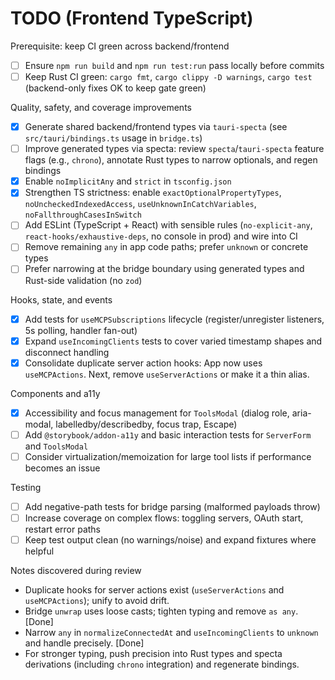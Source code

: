 # TODO (Frontend TypeScript)

Prerequisite: keep CI green across backend/frontend
- [ ] Ensure `npm run build` and `npm run test:run` pass locally before commits
- [ ] Keep Rust CI green: `cargo fmt`, `cargo clippy -D warnings`, `cargo test` (backend-only fixes OK to keep gate green)

Quality, safety, and coverage improvements
- [x] Generate shared backend/frontend types via `tauri-specta` (see `src/tauri/bindings.ts` usage in `bridge.ts`)
- [ ] Improve generated types via specta: review `specta`/`tauri-specta` feature flags (e.g., `chrono`), annotate Rust types to narrow optionals, and regen bindings
- [x] Enable `noImplicitAny` and `strict` in `tsconfig.json`
- [x] Strengthen TS strictness: enable `exactOptionalPropertyTypes`, `noUncheckedIndexedAccess`, `useUnknownInCatchVariables`, `noFallthroughCasesInSwitch`
- [ ] Add ESLint (TypeScript + React) with sensible rules (`no-explicit-any`, `react-hooks/exhaustive-deps`, no console in prod) and wire into CI
- [ ] Remove remaining `any` in app code paths; prefer `unknown` or concrete types
- [ ] Prefer narrowing at the bridge boundary using generated types and Rust-side validation (no `zod`)

Hooks, state, and events
- [x] Add tests for `useMCPSubscriptions` lifecycle (register/unregister listeners, 5s polling, handler fan-out)
- [x] Expand `useIncomingClients` tests to cover varied timestamp shapes and disconnect handling
- [x] Consolidate duplicate server action hooks: App now uses `useMCPActions`. Next, remove `useServerActions` or make it a thin alias.

Components and a11y
- [x] Accessibility and focus management for `ToolsModal` (dialog role, aria-modal, labelledby/describedby, focus trap, Escape)
- [ ] Add `@storybook/addon-a11y` and basic interaction tests for `ServerForm` and `ToolsModal`
- [ ] Consider virtualization/memoization for large tool lists if performance becomes an issue

Testing
- [ ] Add negative-path tests for bridge parsing (malformed payloads throw)
- [ ] Increase coverage on complex flows: toggling servers, OAuth start, restart error paths
- [ ] Keep test output clean (no warnings/noise) and expand fixtures where helpful

Notes discovered during review
- Duplicate hooks for server actions exist (`useServerActions` and `useMCPActions`); unify to avoid drift.
- Bridge `unwrap` uses loose casts; tighten typing and remove `as any`. [Done]
- Narrow `any` in `normalizeConnectedAt` and `useIncomingClients` to `unknown` and handle precisely. [Done]
- For stronger typing, push precision into Rust types and specta derivations (including `chrono` integration) and regenerate bindings.
